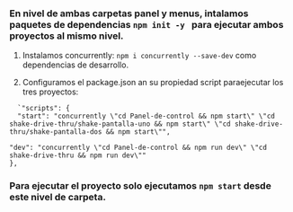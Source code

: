 ### En nivel de ambas carpetas panel y menus, intalamos paquetes de dependencias `npm init -y ` para ejecutar ambos proyectos al mismo nivel.

1. Instalamos concurrently: `npm i concurrently --save-dev` como dependencias de desarrollo.

2. Configuramos el package.json an su propiedad script paraejecutar los tres proyectos:
 ```
   `"scripts": {
   "start": "concurrently \"cd Panel-de-control && npm start\" \"cd shake-drive-thru/shake-pantalla-uno && npm start\" \"cd shake-drive-thru/shake-pantalla-dos && npm start\"",

"dev": "concurrently \"cd Panel-de-control && npm run dev\" \"cd shake-drive-thru && npm run dev\""
},
```

### Para ejecutar el proyecto solo ejecutamos `npm start` desde este nivel de carpeta.

